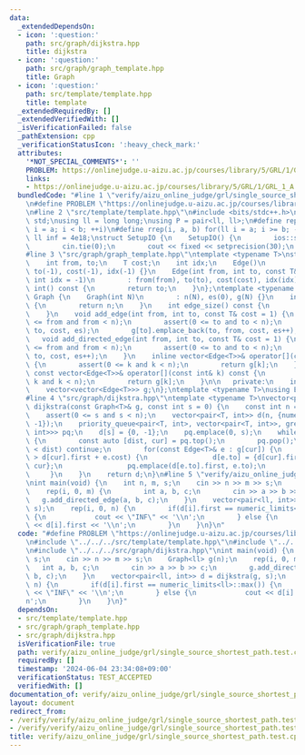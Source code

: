 ```yaml
---
data:
  _extendedDependsOn:
  - icon: ':question:'
    path: src/graph/dijkstra.hpp
    title: dijkstra
  - icon: ':question:'
    path: src/graph/graph_template.hpp
    title: Graph
  - icon: ':question:'
    path: src/template/template.hpp
    title: template
  _extendedRequiredBy: []
  _extendedVerifiedWith: []
  _isVerificationFailed: false
  _pathExtension: cpp
  _verificationStatusIcon: ':heavy_check_mark:'
  attributes:
    '*NOT_SPECIAL_COMMENTS*': ''
    PROBLEM: https://onlinejudge.u-aizu.ac.jp/courses/library/5/GRL/1/GRL_1_A
    links:
    - https://onlinejudge.u-aizu.ac.jp/courses/library/5/GRL/1/GRL_1_A
  bundledCode: "#line 1 \"verify/aizu_online_judge/grl/single_source_shortest_path.test.cpp\"\
    \n#define PROBLEM \"https://onlinejudge.u-aizu.ac.jp/courses/library/5/GRL/1/GRL_1_A\"\
    \n#line 2 \"src/template/template.hpp\"\n#include <bits/stdc++.h>\nusing namespace\
    \ std;\nusing ll = long long;\nusing P = pair<ll, ll>;\n#define rep(i, a, b) for(ll\
    \ i = a; i < b; ++i)\n#define rrep(i, a, b) for(ll i = a; i >= b; --i)\nconstexpr\
    \ ll inf = 4e18;\nstruct SetupIO {\n    SetupIO() {\n        ios::sync_with_stdio(0);\n\
    \        cin.tie(0);\n        cout << fixed << setprecision(30);\n    }\n} setup_io;\n\
    #line 3 \"src/graph/graph_template.hpp\"\ntemplate <typename T>\nstruct Edge {\n\
    \    int from, to;\n    T cost;\n    int idx;\n    Edge()\n        : from(-1),\
    \ to(-1), cost(-1), idx(-1) {}\n    Edge(int from, int to, const T& cost = 1,\
    \ int idx = -1)\n        : from(from), to(to), cost(cost), idx(idx) {}\n    operator\
    \ int() const {\n        return to;\n    }\n};\ntemplate <typename T>\nstruct\
    \ Graph {\n    Graph(int N)\n        : n(N), es(0), g(N) {}\n    int size() const\
    \ {\n        return n;\n    }\n    int edge_size() const {\n        return es;\n\
    \    }\n    void add_edge(int from, int to, const T& cost = 1) {\n        assert(0\
    \ <= from and from < n);\n        assert(0 <= to and to < n);\n        g[from].emplace_back(from,\
    \ to, cost, es);\n        g[to].emplace_back(to, from, cost, es++);\n    }\n \
    \   void add_directed_edge(int from, int to, const T& cost = 1) {\n        assert(0\
    \ <= from and from < n);\n        assert(0 <= to and to < n);\n        g[from].emplace_back(from,\
    \ to, cost, es++);\n    }\n    inline vector<Edge<T>>& operator[](const int& k)\
    \ {\n        assert(0 <= k and k < n);\n        return g[k];\n    }\n    inline\
    \ const vector<Edge<T>>& operator[](const int& k) const {\n        assert(0 <=\
    \ k and k < n);\n        return g[k];\n    }\n\n   private:\n    int n, es;\n\
    \    vector<vector<Edge<T>>> g;\n};\ntemplate <typename T>\nusing Edges = vector<Edge<T>>;\n\
    #line 4 \"src/graph/dijkstra.hpp\"\ntemplate <typename T>\nvector<pair<T, int>>\
    \ dijkstra(const Graph<T>& g, const int s = 0) {\n    const int n = g.size();\n\
    \    assert(0 <= s and s < n);\n    vector<pair<T, int>> d(n, {numeric_limits<T>::max(),\
    \ -1});\n    priority_queue<pair<T, int>, vector<pair<T, int>>, greater<pair<T,\
    \ int>>> pq;\n    d[s] = {0, -1};\n    pq.emplace(0, s);\n    while(!pq.empty())\
    \ {\n        const auto [dist, cur] = pq.top();\n        pq.pop();\n        if(d[cur].first\
    \ < dist) continue;\n        for(const Edge<T>& e : g[cur]) {\n            if(d[e.to].first\
    \ > d[cur].first + e.cost) {\n                d[e.to] = {d[cur].first + e.cost,\
    \ cur};\n                pq.emplace(d[e.to].first, e.to);\n            }\n   \
    \     }\n    }\n    return d;\n}\n#line 5 \"verify/aizu_online_judge/grl/single_source_shortest_path.test.cpp\"\
    \nint main(void) {\n    int n, m, s;\n    cin >> n >> m >> s;\n    Graph<ll> g(n);\n\
    \    rep(i, 0, m) {\n        int a, b, c;\n        cin >> a >> b >> c;\n     \
    \   g.add_directed_edge(a, b, c);\n    }\n    vector<pair<ll, int>> d = dijkstra(g,\
    \ s);\n    rep(i, 0, n) {\n        if(d[i].first == numeric_limits<ll>::max())\
    \ {\n            cout << \"INF\" << '\\n';\n        } else {\n            cout\
    \ << d[i].first << '\\n';\n        }\n    }\n}\n"
  code: "#define PROBLEM \"https://onlinejudge.u-aizu.ac.jp/courses/library/5/GRL/1/GRL_1_A\"\
    \n#include \"../../../src/template/template.hpp\"\n#include \"../../../src/graph/graph_template.hpp\"\
    \n#include \"../../../src/graph/dijkstra.hpp\"\nint main(void) {\n    int n, m,\
    \ s;\n    cin >> n >> m >> s;\n    Graph<ll> g(n);\n    rep(i, 0, m) {\n     \
    \   int a, b, c;\n        cin >> a >> b >> c;\n        g.add_directed_edge(a,\
    \ b, c);\n    }\n    vector<pair<ll, int>> d = dijkstra(g, s);\n    rep(i, 0,\
    \ n) {\n        if(d[i].first == numeric_limits<ll>::max()) {\n            cout\
    \ << \"INF\" << '\\n';\n        } else {\n            cout << d[i].first << '\\\
    n';\n        }\n    }\n}"
  dependsOn:
  - src/template/template.hpp
  - src/graph/graph_template.hpp
  - src/graph/dijkstra.hpp
  isVerificationFile: true
  path: verify/aizu_online_judge/grl/single_source_shortest_path.test.cpp
  requiredBy: []
  timestamp: '2024-06-04 23:34:08+09:00'
  verificationStatus: TEST_ACCEPTED
  verifiedWith: []
documentation_of: verify/aizu_online_judge/grl/single_source_shortest_path.test.cpp
layout: document
redirect_from:
- /verify/verify/aizu_online_judge/grl/single_source_shortest_path.test.cpp
- /verify/verify/aizu_online_judge/grl/single_source_shortest_path.test.cpp.html
title: verify/aizu_online_judge/grl/single_source_shortest_path.test.cpp
---
```

